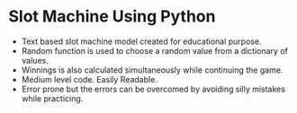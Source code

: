 # Slot Machine Using Python

- Text based slot machine model created for educational purpose.
- Random function is used to choose a random value from a dictionary of values.
- Winnings is also calculated simultaneously while continuing the game.
- Medium level code. Easily Readable.
- Error prone but the errors can be overcomed by avoiding silly mistakes while practicing.
